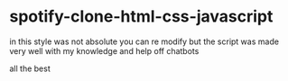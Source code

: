 # spotify-clone-html-css-javascript


in this style was not absolute you can re modify but the script was made very well with my knowledge and help off chatbots 

all the best
